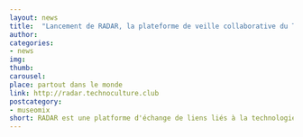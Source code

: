 ```yaml
---
layout: news
title:  "Lancement de RADAR, la plateforme de veille collaborative du Techno Culture Club"
author: 
categories:
- news
img: 
thumb: 
carousel:
place: partout dans le monde 
link: http://radar.technoculture.club
postcategory:
- museomix
short: RADAR est une platforme d'échange de liens liés à la technologie et à la culture. Elle est ouverte à tous et n'importe qui peut rejoindre l'équipe de publication. 
---
```


